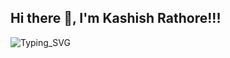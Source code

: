 ## Hi there 👋, I'm Kashish Rathore!!!

![Typing_SVG](https://readme-typing-svg.herokuapp.com?font=comfortaa&color=ffffff&size=24&width=500&lines=👩🏻‍💻Full-Stack-Developer;UI/UX-Developer;💻Java-Developer)

<!--
**KashishRathore/KashishRathore** is a ✨ _special_ ✨ repository because its `README.md` (this file) appears on your GitHub profile.

Here are some ideas to get you started:

- 🔭 I’m currently working on ...
- 🌱 I’m currently learning ...
- 👯 I’m looking to collaborate on ...
- 🤔 I’m looking for help with ...
- 💬 Ask me about ...
- 📫 How to reach me: ...
- 😄 Pronouns: ...
- ⚡ Fun fact: ...
-->
